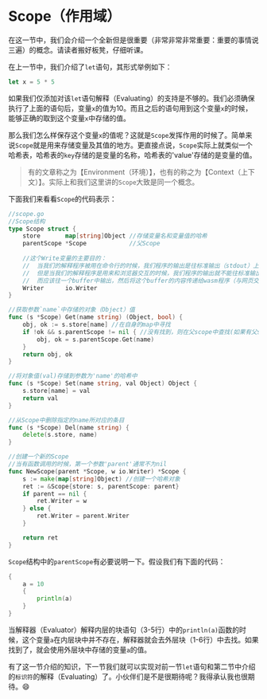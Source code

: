 # Scope（作用域）

在这一节中，我们会介绍一个全新但是很重要（非常非常非常重要：重要的事情说三遍）的概念。请读者搬好板凳，仔细听课。

在上一节中，我们介绍了`let`语句，其形式举例如下：

```javascript
let x = 5 * 5
```

如果我们仅添加对该`let`语句解释（Evaluating）的支持是不够的。我们必须确保执行了上面的语句后，变量`x`的值为10。而且之后的语句用到这个变量`x`的时候，能够正确的取到这个变量`x`中存储的值。

那么我们怎么样保存这个变量`x`的值呢？这就是`Scope`发挥作用的时候了。简单来说`Scope`就是用来存储变量及其值的地方。更直接点说，`Scope`实际上就类似一个哈希表，哈希表的`key`存储的是变量的名称，哈希表的'value'存储的是变量的值。

> 有的文章称之为【Environment（环境）】，也有的称之为【Context（上下文）】。实际上和我们这里讲的`Scope`大致是同一个概念。

下面我们来看看`Scope`的代码表示：

```go
//scope.go
//Scope结构
type Scope struct {
	store       map[string]Object //存储变量名和变量值的哈希
	parentScope *Scope            //父Scope
    
    //这个Write变量的主要目的：
    //  当我们的解释程序被用在命令行的时候，我们程序的输出是往标准输出（stdout）上输出的。
    //  但是当我们的解释程序是用来和浏览器交互的时候，我们程序的输出就不能往标准输出（stdout）上输出，
    //  而应该往一个buffer中输出，然后将这个buffer的内容传递给wasm程序（与网页交互的程序）。
	Writer      io.Writer
}

//获取参数`name`中存储的对象（Object）值
func (s *Scope) Get(name string) (Object, bool) {
	obj, ok := s.store[name] //在自身的map中寻找
    if !ok && s.parentScope != nil { //没有找到，则在父scope中查找(如果有父scope的话)
		obj, ok = s.parentScope.Get(name)
	}
	return obj, ok
}

//将对象值(val)存储到参数为'name'的哈希中
func (s *Scope) Set(name string, val Object) Object {
	s.store[name] = val
	return val
}

//从Scope中删除指定的name所对应的条目
func (s *Scope) Del(name string) {
	delete(s.store, name)
}

//创建一个新的Scope
//当有函数调用的时候，第一个参数'parent'通常不为nil
func NewScope(parent *Scope, w io.Writer) *Scope {
	s := make(map[string]Object) //创建一个哈希对象
	ret := &Scope{store: s, parentScope: parent}
	if parent == nil {
		ret.Writer = w
	} else {
		ret.Writer = parent.Writer
	}

	return ret
}
```

`Scope`结构中的`parentScope`有必要说明一下。假设我们有下面的代码：

```go
{
    a = 10
    {
        println(a)
    }
}
```

当解释器（Evaluator）解释内层的块语句（3-5行）中的`println(a)`函数的时候，这个变量`a`在内层块中并不存在，解释器就会去外层块（1-6行）中去找。如果找到了，就会使用外层块中存储的变量`a`的值。



有了这一节介绍的知识，下一节我们就可以实现对前一节`let`语句和第二节中介绍的`标识符`的解释（Evaluating）了。小伙伴们是不是很期待呢？我得承认我也很期待。:smile:
